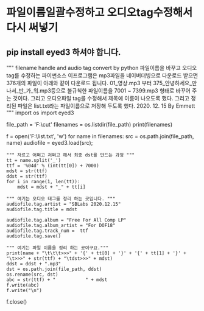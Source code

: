 # 파일이름일괄수정하고 오디오tag수정해서 다시 써넣기 
## pip install eyed3 하셔야 합니다. 
"""
filename handle and audio tag convert by python 파일이름을 바꾸고 오디오tag를 수정하는 파이썬소스
이프로그램은 mp3파일을 네이버더빙으로 다운로드 받으면 376개의 파일이 아래와 같이 다운로드 됩니다.
01_영상.mp3 부터 375_안녕하세요_만나서_반_가_워.mp3등으로 불규칙한 파일이름을
7001 ~ 7399.mp3 형태로 바꾸어 주는 것이다.
그리고 오디오파일 tag를 수정해서 제목에 이름이 나오도록 했다.
그리고 정리된 파일은 list.txt라는 파일이름으로 저장해 두도록 했다.
2020. 12. 15
By Emmett
""" 
import os
import eyed3

file_path = 'F:\\cut'
filenames = os.listdir(file_path)
print(filenames)

f = open('F:\\list.txt', 'w')
for name in filenames:
    src = os.path.join(file_path, name)
    audiofile = eyed3.load(src);

    """ 자르고 어쩌고 저쩌고 해서 최종 dst를 만드는 과정 """
    tt = name.split('_')
    ttf = '%04d' % (int(tt[0]) + 7000)
    mdst = str(ttf)
    ddst = str(ttf)
    for i in range(1, len(tt)):
        mdst = mdst + "_" + tt[i]

    """ 여기는 오디오 태그를 정리 하는 곳입니다. """
    audiofile.tag.artist = "SBLabs 2020.12.15"
    audiofile.tag.title = mdst

    audiofile.tag.album = "Free For All Comp LP"
    audiofile.tag.album_artist = "For DOF18"
    audiofile.tag.track_num =  ttf
    audiofile.tag.save()

    """ 여기는 파일 이름을 정리 하는 곳이구요."""
    print(name + "\t\t\t>>>" + '{' + tt[0] + '}' + '{' + tt[1] + '}' + "\t>>>" + str(ttf) + "\tdst>>>" + mdst)
    ddst = ddst + ".mp3"
    dst = os.path.join(file_path, ddst)
    os.rename(src, dst)
    abc = str(ttf) + "           " + mdst
    f.write(abc)
    f.write("\n")

f.close()
